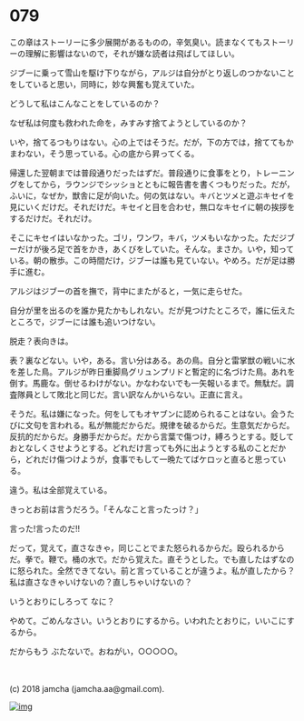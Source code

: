 # 079

この章はストーリーに多少展開があるものの，辛気臭い。読まなくてもストーリーの理解に影響はないので，それが嫌な読者は飛ばしてほしい。  

ジブーに乗って雪山を駆け下りながら，アルジは自分がとり返しのつかないことをしていると思い，同時に，妙な興奮も覚えていた。  

どうして私はこんなことをしているのか？  

なぜ私は何度も救われた命を，みすみす捨てようとしているのか？  

いや，捨てるつもりはない。心の上ではそうだ。だが，下の方では，捨ててもかまわない，そう思っている。心の底から昇ってくる。  

帰還した翌朝までは普段通りだったはずだ。普段通りに食事をとり，トレーニングをしてから，ラウンジでシッショとともに報告書を書くつもりだった。だが，ふいに，なぜか，獣舎に足が向いた。何の気はない。キバとツメと遊ぶキセイを見にいくだけだ。それだけだ。キセイと目を合わせ，無口なキセイに朝の挨拶をするだけだ。それだけ。  

そこにキセイはいなかった。ゴリ，ワンワ，キバ，ツメもいなかった。ただジブーだけが後ろ足で首をかき，あくびをしていた。そんな。まさか。いや，知っている。朝の散歩。この時間だけ，ジブーは誰も見ていない。やめろ。だが足は勝手に進む。  

アルジはジブーの首を撫で，背中にまたがると，一気に走らせた。  

自分が里を出るのを誰か見たかもしれない。だが見つけたところで，誰に伝えたところで，ジブーには誰も追いつけない。  

脱走？表向きは。  

表？裏などない。いや，ある。言い分はある。あの鳥。自分と雷掌獣の戦いに水を差した鳥。アルジが昨日重脚鳥グリュンプリドと暫定的に名づけた鳥。あれを倒す。馬鹿な。倒せるわけがない。かなわないでも一矢報いるまで。無駄だ。調査隊員として敗北と同じだ。言い訳なんかいらない。正直に言え。  

そうだ。私は嫌になった。何をしてもオヤブンに認められることはない。会うたびに文句を言われる。私が無能だからだ。規律を破るからだ。生意気だからだ。反抗的だからだ。身勝手だからだ。だから言葉で傷つけ，縛ろうとする。貶しておとなしくさせようとする。どれだけ言っても外に出ようとする私のことだから，どれだけ傷つけようが，食事でもして一晩たてばケロッと直ると思っている。  

違う。私は全部覚えている。  

きっとお前は言うだろう。「そんなこと言ったっけ？」  

言った!言ったのだ!!  

だって，覚えて，直さなきゃ，同じことでまた怒られるからだ。殴られるからだ。拳で。鞭で。桶の水で。だから覚えた。直そうとした。でも直したはずなのに怒られた。全然できてない。前と言っていることが違うよ。私が直したから？私は直さなきゃいけないの？直しちゃいけないの？  

いうとおりにしろって なに？  

やめて。ごめんなさい。いうとおりにするから。いわれたとおりに，いいこにするから。  

だからもう ぶたないで。おねがい，○○○○○。  

<br>  
<br>  
(c) 2018 jamcha (jamcha.aa@gmail.com).  

[![img](http://i.creativecommons.org/l/by-nc-sa/4.0/88x31.png)](http://creativecommons.org/licenses/by-nc-sa/4.0/deed)